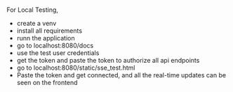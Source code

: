 ###
For Local Testing, 
- create a venv
- install all requirements
- runn the application
- go to localhost:8080/docs
- use the test user credentials
- get the token and paste the token to authorize all api endpoints
- go to localhost:8080/static/sse_test.html
- Paste the token and get connected, and all the real-time updates can be seen on the frontend

